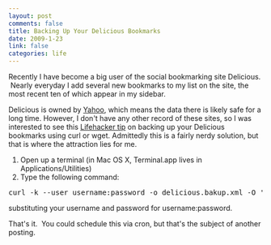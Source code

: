 ```yaml
--- 
layout: post
comments: false
title: Backing Up Your Delicious Bookmarks
date: 2009-1-23
link: false
categories: life
---
```

Recently I have become a big user of the social bookmarking site Delicious.  Nearly everyday I add several new bookmarks to my list on the site, the most recent ten of which appear in my sidebar.

Delicious is owned by <a title="Yahoo!" href="http://yahoo.com" target="_blank">Yahoo</a>, which means the data there is likely safe for a long time. However, I don't have any other record of these sites, so I was interested to see this <a title="Terminal Tip: Backing Up Delicious" href="http://lifehacker.com/5136845/backup-delicious-bookmarks-from-the-shell" target="_blank">Lifehacker tip</a> on backing up your Delicious bookmarks using curl or wget. Admittedly this is a fairly nerdy solution, but that is where the attraction lies for me.
<ol>
	<li>Open up a terminal (in Mac OS X, Terminal.app lives in Applications/Utilities)</li>
	<li>Type the following command:</li>
</ol>
<pre>curl -k --user username:password -o delicious.bakup.xml -O 'https://api.del.icio.us/v1/posts/all'</pre>
substituting your username and password for username:password.

That's it.  You could schedule this via cron, but that's the subject of another posting.
